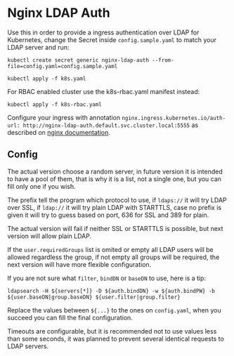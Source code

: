 # Nginx LDAP Auth

Use this in order to provide a ingress authentication over LDAP for Kubernetes, change the Secret inside `config.sample.yaml` to match your LDAP server and run:

    kubectl create secret generic nginx-ldap-auth --from-file=config.yaml=config.sample.yaml

    kubectl apply -f k8s.yaml

For RBAC enabled cluster use the k8s-rbac.yaml manifest instead:

    kubectl apply -f k8s-rbac.yaml

Configure your ingress with annotation `nginx.ingress.kubernetes.io/auth-url: http://nginx-ldap-auth.default.svc.cluster.local:5555` as described on [nginx documentation](https://kubernetes.github.io/ingress-nginx/examples/auth/external-auth/).

## Config

The actual version choose a random server, in future version it is intended to have a pool of them, that is why it is a list, not a single one, but you can fill only one if you wish.

The prefix tell the program which protocol to use, if `ldaps://` it will try LDAP over SSL, if `ldap://` it will try plain LDAP with STARTTLS, case no prefix is given it will try to guess based on port, 636 for SSL and 389 for plain.

The actual version will fail if neither SSL or STARTTLS is possible, but next version will allow plain LDAP.

If the `user.requiredGroups` list is omited or empty all LDAP users will be allowed regardless the group, if not empty all groups will be required, the next version will have more flexible configuration.

If you are not sure what `filter`, `bindDN` or `baseDN` to use, here is a tip:

    ldapsearch -H ${servers[*]} -D ${auth.bindDN} -w ${auth.bindPW} -b ${user.baseDN|group.baseDN} ${user.filter|group.filter}

Replace the values between `${...}` to the ones on `config.yaml`, when you succeed you can fill the final configuration.

Timeouts are configurable, but it is recommended not to use values less than some seconds, it was planned to prevent several identical requests to LDAP servers.
